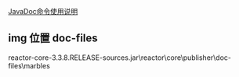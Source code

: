 [JavaDoc命令使用说明](https://www.cnblogs.com/hua-an/p/5257246.html)

## img 位置 doc-files

reactor-core-3.3.8.RELEASE-sources.jar\reactor\core\publisher\doc-files\marbles